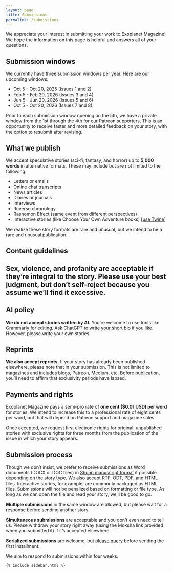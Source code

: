 ```yaml
---
layout: page
title: Submissions
permalink: /submissions
---
```


<div class="row justify-content-between">
<div class="col-md-8 pr-5">

<p>We appreciate your interest in submitting your work to Exoplanet Magazine! We hope the information on this page is helpful and answers all of your questions.</p>

<h2>Submission windows</h2>
<p>We currently have three submission windows per year. Here are our upcoming windows:</p>
<ul>
    <li>Oct 5 - Oct 20, 2025 (Issues 1 and 2)</li>
    <li>Feb 5 - Feb 20, 2026 (Issues 3 and 4)</li>
    <li>Jun 5 - Jun 20, 2026 (Issues 5 and 6)</li>
    <li>Oct 5 - Oct 20, 2026 (Issues 7 and 8)</li>
</ul>
<p>Prior to each submission window opening on the 5th, we have a private window from the 1st through the 4th for our Patreon supporters. This is an opportunity to receive faster and more detailed feedback on your story, with the option to resubmit after revising.</p>

<h2>What we publish</h2>
<p>We accept speculative stories (sci-fi, fantasy, and horror) up to <strong>5,000 words</strong> in alternative formats. These may include but are not limited to the following:</p>
<ul>
    <li>Letters or emails</li>
    <li>Online chat transcripts</li>
    <li>News articles</li>
    <li>Diaries or journals</li>
    <li>Interviews</li>
    <li>Reverse chronology</li>
    <li>Rashomon Effect (same event from different perspectives)</li>
    <li>Interactive stories (like Choose Your Own Adventure books) [<a target="_blank" href="https://twinery.org">use Twine</a>]</li>
</ul>
<p>We realize these story formats are rare and unusual, but we intend to be a rare and unusual publication.</p>

<h2>Content guidelines<h2>
<p>Sex, violence, and profanity are acceptable if they’re integral to the story. Please use your best judgment, but don’t self-reject because you assume we’ll find it excessive.</p>

<h2>AI policy</h2>
<p><strong>We do not accept stories written by AI.</strong> You’re welcome to use tools like Grammarly for editing. Ask ChatGPT to write your short bio if you like. However, please write your own stories.</p>

<h2>Reprints</h2>
<p><strong>We also accept reprints.</strong> If your story has already been published elsewhere, please note that in your submission. This is not limited to magazines and includes blogs, Patreon, Medium, etc. Before publication, you’ll need to affirm that exclusivity periods have lapsed.</p>

<h2>Payments and rights</h2>
<p>Exoplanet Magazine pays a semi-pro rate of <strong>one cent ($0.01 USD) per word</strong> for stories. We intend to increase this to a professional rate of eight cents per word, but that will depend on Patreon support and magazine sales.</p>

<p>Once accepted, we request first electronic rights for original, unpublished stories with exclusive rights for three months from the publication of the issue in which your story appears.</p>

<h2>Submission process</h2>
<p>Though we don’t insist, we prefer to receive submissions as Word documents (DOCX or DOC files) in <a target="_blank" href="https://www.shunn.net/format/story/">Shunn manuscript format</a> if possible depending on the story type. We also accept RTF, ODT, PDF, and HTML files. Interactive stories, for example, are commonly packaged as HTML files. Submissions will not be penalized based on formatting or file type. As long as we can open the file and read your story, we’ll be good to go.</p>

<p><strong>Multiple submissions</strong> in the same window are allowed, but please wait for a response before sending another story.</p>

<p><strong>Simultaneous submissions</strong> are acceptable and you don’t even need to tell us. Please withdraw your story right away (using the Moksha link provided when you submitted it) if it’s accepted elsewhere.</p>

<p><strong>Serialized submissions</strong> are welcome, but <a href="/contact">please query</a> before sending the first installment.</p>

<p>We aim to respond to submissions within four weeks.</p>

</div>

<div class="col-md-4">

<div class="sticky-top sticky-top-80">

    {% include sidebar.html %}

</div>
</div>
</div>
